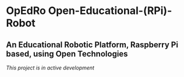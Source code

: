 # OpEdRo Open-Educational-(RPi)-Robot #
An Educational Robotic Platform, Raspberry Pi based, using Open Technologies
---
*This project is in active development*
